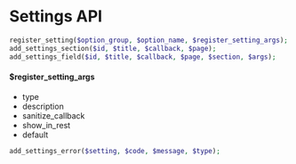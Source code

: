 # Settings API

```php
register_setting($option_group, $option_name, $register_setting_args);
add_settings_section($id, $title, $callback, $page);
add_settings_field($id, $title, $callback, $page, $section, $args);
```

#### $register_setting_args

- type
- description
- sanitize_callback
- show_in_rest
- default

```php
add_settings_error($setting, $code, $message, $type);
```